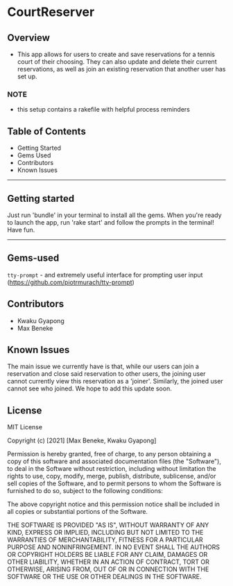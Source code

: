 # CourtReserver

## Overview
- This app allows for users to create and save reservations for a tennis court of their choosing. They can also update and delete their current reservations, as well as join an existing reservation that another user has set up.

### NOTE
- this setup contains a rakefile with helpful process reminders

## Table of Contents
- Getting Started
- Gems Used
- Contributors
- Known Issues
--- 

## Getting started

Just run 'bundle' in your terminal to install all the gems. When you're ready to launch the app, run 'rake start' and follow the prompts in the terminal! Have fun.

---

## Gems-used

`tty-prompt` - and extremely useful interface for prompting user input (https://github.com/piotrmurach/tty-prompt)

## Contributors

- Kwaku Gyapong
- Max Beneke

## Known Issues

The main issue we currently have is that, while our users can join a reservation and close said reservation to other users, the joining user cannot currently view this reservation as a 'joiner'. Similarly, the joined user cannot see who joined. We hope to add this update soon. 

## License

MIT License

Copyright (c) [2021] [Max Beneke, Kwaku Gyapong]

Permission is hereby granted, free of charge, to any person obtaining a copy
of this software and associated documentation files (the "Software"), to deal
in the Software without restriction, including without limitation the rights
to use, copy, modify, merge, publish, distribute, sublicense, and/or sell
copies of the Software, and to permit persons to whom the Software is
furnished to do so, subject to the following conditions:

The above copyright notice and this permission notice shall be included in all
copies or substantial portions of the Software.

THE SOFTWARE IS PROVIDED "AS IS", WITHOUT WARRANTY OF ANY KIND, EXPRESS OR
IMPLIED, INCLUDING BUT NOT LIMITED TO THE WARRANTIES OF MERCHANTABILITY,
FITNESS FOR A PARTICULAR PURPOSE AND NONINFRINGEMENT. IN NO EVENT SHALL THE
AUTHORS OR COPYRIGHT HOLDERS BE LIABLE FOR ANY CLAIM, DAMAGES OR OTHER
LIABILITY, WHETHER IN AN ACTION OF CONTRACT, TORT OR OTHERWISE, ARISING FROM,
OUT OF OR IN CONNECTION WITH THE SOFTWARE OR THE USE OR OTHER DEALINGS IN THE
SOFTWARE.

